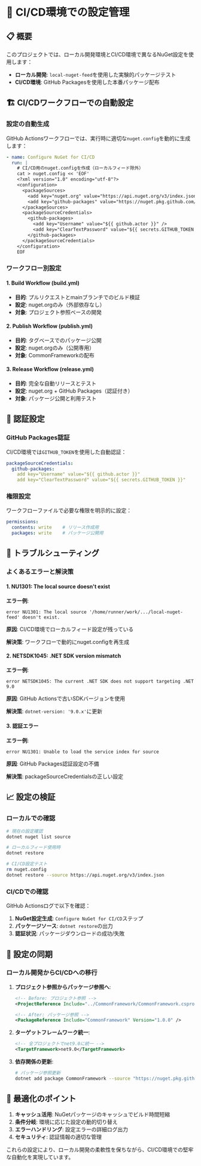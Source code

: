 # 🔧 CI/CD環境での設定管理

## 📋 概要

このプロジェクトでは、ローカル開発環境とCI/CD環境で異なるNuGet設定を使用します：

- **ローカル開発**: `local-nuget-feed`を使用した実験的パッケージテスト
- **CI/CD環境**: GitHub Packagesを使用した本番パッケージ配布

## 🏗️ CI/CDワークフローでの自動設定

### 設定の自動生成

GitHub Actionsワークフローでは、実行時に適切な`nuget.config`を動的に生成します：

```yaml
- name: Configure NuGet for CI/CD
  run: |
    # CI/CD用のnuget.configを作成（ローカルフィード除外）
    cat > nuget.config << 'EOF'
    <?xml version="1.0" encoding="utf-8"?>
    <configuration>
      <packageSources>
        <add key="nuget.org" value="https://api.nuget.org/v3/index.json" protocolVersion="3" />
        <add key="github-packages" value="https://nuget.pkg.github.com/${{ github.repository_owner }}/index.json" protocolVersion="3" />
      </packageSources>
      <packageSourceCredentials>
        <github-packages>
          <add key="Username" value="${{ github.actor }}" />
          <add key="ClearTextPassword" value="${{ secrets.GITHUB_TOKEN }}" />
        </github-packages>
      </packageSourceCredentials>
    </configuration>
    EOF
```

### ワークフロー別設定

#### 1. Build Workflow (build.yml)
- **目的**: プルリクエストとmainブランチでのビルド検証
- **設定**: nuget.orgのみ（外部依存なし）
- **対象**: プロジェクト参照ベースの開発

#### 2. Publish Workflow (publish.yml)  
- **目的**: タグベースでのパッケージ公開
- **設定**: nuget.orgのみ（公開専用）
- **対象**: CommonFrameworkの配布

#### 3. Release Workflow (release.yml)
- **目的**: 完全な自動リリースとテスト
- **設定**: nuget.org + GitHub Packages（認証付き）
- **対象**: パッケージ公開と利用テスト

## 🔐 認証設定

### GitHub Packages認証

CI/CD環境では`GITHUB_TOKEN`を使用した自動認証：

```yaml
packageSourceCredentials:
  github-packages:
    add key="Username" value="${{ github.actor }}"
    add key="ClearTextPassword" value="${{ secrets.GITHUB_TOKEN }}"
```

### 権限設定

ワークフローファイルで必要な権限を明示的に設定：

```yaml
permissions:
  contents: write    # リリース作成用
  packages: write    # パッケージ公開用
```

## 🚨 トラブルシューティング

### よくあるエラーと解決策

#### 1. NU1301: The local source doesn't exist

**エラー例**:
```text
error NU1301: The local source '/home/runner/work/.../local-nuget-feed' doesn't exist.
```

**原因**: CI/CD環境でローカルフィード設定が残っている

**解決策**: ワークフローで動的にnuget.configを再生成

#### 2. NETSDK1045: .NET SDK version mismatch

**エラー例**:
```text
error NETSDK1045: The current .NET SDK does not support targeting .NET 9.0
```

**原因**: GitHub Actionsで古いSDKバージョンを使用

**解決策**: `dotnet-version: '9.0.x'`に更新

#### 3. 認証エラー

**エラー例**:
```text
error NU1301: Unable to load the service index for source
```

**原因**: GitHub Packages認証設定の不備

**解決策**: packageSourceCredentialsの正しい設定

## 📈 設定の検証

### ローカルでの確認

```bash
# 現在の設定確認
dotnet nuget list source

# ローカルフィード使用時
dotnet restore

# CI/CD設定テスト
rm nuget.config
dotnet restore --source https://api.nuget.org/v3/index.json
```

### CI/CDでの確認

GitHub Actionsログで以下を確認：

1. **NuGet設定生成**: `Configure NuGet for CI/CD`ステップ
2. **パッケージソース**: `dotnet restore`の出力
3. **認証状況**: パッケージダウンロードの成功/失敗

## 🔄 設定の同期

### ローカル開発からCI/CDへの移行

1. **プロジェクト参照からパッケージ参照へ**:
   ```xml
   <!-- Before: プロジェクト参照 -->
   <ProjectReference Include="../CommonFramework/CommonFramework.csproj" />
   
   <!-- After: パッケージ参照 -->
   <PackageReference Include="CommonFramework" Version="1.0.0" />
   ```

2. **ターゲットフレームワーク統一**:
   ```xml
   <!-- 全プロジェクトでnet9.0に統一 -->
   <TargetFramework>net9.0</TargetFramework>
   ```

3. **依存関係の更新**:
   ```bash
   # パッケージ参照更新
   dotnet add package CommonFramework --source "https://nuget.pkg.github.com/ChibaYuki347/index.json"
   ```

## 🎯 最適化のポイント

1. **キャッシュ活用**: NuGetパッケージのキャッシュでビルド時間短縮
2. **条件分岐**: 環境に応じた設定の動的切り替え
3. **エラーハンドリング**: 設定エラーの詳細ログ出力
4. **セキュリティ**: 認証情報の適切な管理

これらの設定により、ローカル開発の柔軟性を保ちながら、CI/CD環境での堅牢な自動化を実現しています。
